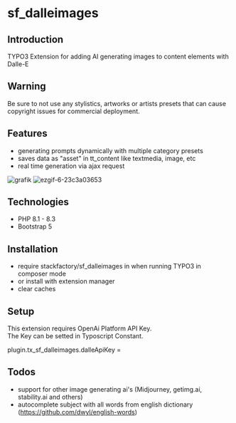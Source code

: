 # sf_dalleimages

## Introduction
TYPO3 Extension for adding AI generating images to content elements with Dalle-E

## Warning
Be sure to not use any stylistics, artworks or artists presets that can cause copyright issues for commercial deployment.

## Features
- generating prompts dynamically with multiple category presets
- saves data as "asset" in tt_content like textmedia, image, etc 
- real time generation via ajax request

![grafik](https://github.com/akaufhold/sf_dalleimages/assets/27824413/bfc64ede-093b-4fb1-9e8a-583cbcfc389e)
![ezgif-6-23c3a03653](https://github.com/akaufhold/sf_dalleimages/assets/27824413/81252f1d-0816-4f20-9384-1900a1144f93)

## Technologies
- PHP 8.1 - 8.3
- Bootstrap 5

## Installation

- require stackfactory/sf_dalleimages in when running TYPO3 in composer mode
- or install with extension manager
- clear caches

## Setup 
This extension requires OpenAi Platform API Key. </br>
The Key can be setted in Typoscript Constant.</br> 

plugin.tx_sf_dalleimages.dalleApiKey = 

## Todos
- support for other image generating ai's (Midjourney, getimg.ai, stability.ai and others)
- autocomplete subject with all words from english dictionary (https://github.com/dwyl/english-words)
